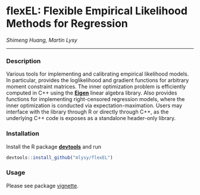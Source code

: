 # flexEL: Flexible Empirical Likelihood Methods for Regression

*Shimeng Huang, Martin Lysy*

---

### Description

Various tools for implementing and calibrating empirical likelihood models.  In particular, provides the loglikelihood and gradient functions for arbitrary moment constraint matrices. The inner optimization problem is efficiently computed in C++ using the [**Eigen**](http://eigen.tuxfamily.org/index.php?title=Main_Page) linear algebra library.   Also provides functions for implementing right-censored regression models, where the inner optimization is conducted via expectation-maximation.  Users may interface with the library through R or directly through C++, as the underlying C++ code is exposes as a standalone header-only library.

### Installation

Install the R package [**devtools**](https://CRAN.R-project.org/package=devtools) and run
```r
devtools::install_github("mlysy/flexEL")
```

### Usage

Please see package [vignette](https://htmlpreview.github.io/?https://github.com/mlysy/flexEL/blob/master/doc/flexEL.html).
